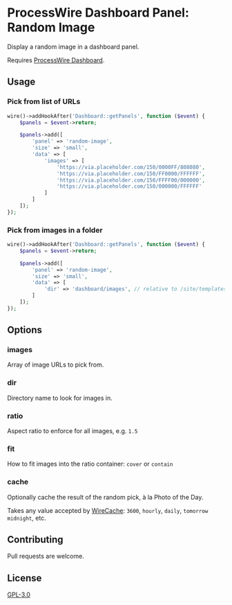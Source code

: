 # ProcessWire Dashboard Panel: Random Image

Display a random image in a dashboard panel.

Requires [ProcessWire Dashboard](https://github.com/daun/processwire-dashboard/).

## Usage

### Pick from list of URLs

```php
wire()->addHookAfter('Dashboard::getPanels', function ($event) {
    $panels = $event->return;

    $panels->add([
        'panel' => 'random-image',
        'size' => 'small',
        'data' => [
            'images' => [
                'https://via.placeholder.com/150/0000FF/808080',
                'https://via.placeholder.com/150/FF0000/FFFFFF',
                'https://via.placeholder.com/150/FFFF00/000000',
                'https://via.placeholder.com/150/000000/FFFFFF'
            ]
        ]
    ]);
});
```

### Pick from images in a folder

```php
wire()->addHookAfter('Dashboard::getPanels', function ($event) {
    $panels = $event->return;

    $panels->add([
        'panel' => 'random-image',
        'size' => 'small',
        'data' => [
            'dir' => 'dashboard/images', // relative to /site/templates/
        ]
    ]);
});
```

## Options

### images

Array of image URLs to pick from.

### dir

Directory name to look for images in.

### ratio

Aspect ratio to enforce for all images, e.g. `1.5`

### fit

How to fit images into the ratio container: `cover` or `contain`

### cache

Optionally cache the result of the random pick, à la Photo of the Day.

Takes any value accepted by [WireCache](https://processwire.com/api/ref/wire-cache/get/):
`3600`, `hourly`, `daily`, `tomorrow midnight`, etc.

## Contributing

Pull requests are welcome.

## License

[GPL-3.0](https://github.com/daun/processwire-dashboard/blob/master/LICENSE)
